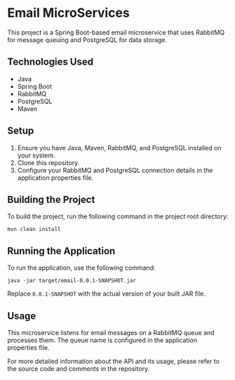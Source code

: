 # Email MicroServices

This project is a Spring Boot-based email microservice that uses RabbitMQ for message queuing and PostgreSQL for data storage.

## Technologies Used

- Java
- Spring Boot
- RabbitMQ
- PostgreSQL
- Maven

## Setup

1. Ensure you have Java, Maven, RabbitMQ, and PostgreSQL installed on your system.
2. Clone this repository.
3. Configure your RabbitMQ and PostgreSQL connection details in the application properties file.

## Building the Project

To build the project, run the following command in the project root directory:

```
mvn clean install
```

## Running the Application

To run the application, use the following command:

```
java -jar target/email-0.0.1-SNAPSHOT.jar
```

Replace `0.0.1-SNAPSHOT` with the actual version of your built JAR file.

## Usage

This microservice listens for email messages on a RabbitMQ queue and processes them. The queue name is configured in the application properties file.

For more detailed information about the API and its usage, please refer to the source code and comments in the repository.
